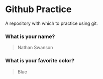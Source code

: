 # Github Practice

A repository with which to practice using git.

### What is your name?

> Nathan Swanson


### What is your favorite color?

> Blue